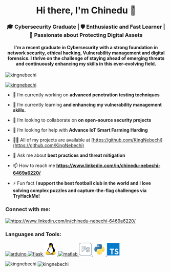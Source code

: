 


<h1 align="center">Hi there, I'm Chinedu   👋 </h1>
<h3 align="center">🎓 Cybersecurity Graduate | 🛡️ Enthusiastic and Fast Learner | 🔐 Passionate about Protecting Digital Assets</h3>
<h4 align="center"> I'm a recent graduate in Cybersecurity with a strong foundation in network security, ethical hacking, Vulnerability management and digital forensics.
I thrive on the challenge of staying ahead of emerging threats and continuously enhancing my skills in this ever-evolving field.</h4>

<p align="left"> <img src="https://komarev.com/ghpvc/?username=kingnebechi&label=Profile%20views&color=0e75b6&style=flat" alt="kingnebechi" /> </p>

<p align="left"> <a href="https://github.com/ryo-ma/github-profile-trophy"><img src="https://github-profile-trophy.vercel.app/?username=kingnebechi" alt="kingnebechi" /></a> </p>

- 🔭 I’m currently working on **advanced penetration testing techniques**

- 🌱 I’m currently learning **and enhancing my vulnerability management skills.**

- 👯 I’m looking to collaborate on **on open-source security projects**

- 🤝 I’m looking for help with **Advance IoT Smart Farming Harding**

- 👨‍💻 All of my projects are available at [https://github.com/KingNebechi](https://github.com/KingNebechi)

- 💬 Ask me about **best practices and threat mitigation**

- 📫 How to reach me **https://www.linkedin.com/in/chinedu-nebechi-6469a6220/**

- ⚡ Fun fact **I support the best football club in the world and I love solving complex puzzles and capture-the-flag challenges via TryHackMe!**

<h3 align="left">Connect with me:</h3>
<p align="left">
<a href="https://linkedin.com/in/https://www.linkedin.com/in/chinedu-nebechi-6469a6220/" target="blank"><img align="center" src="https://raw.githubusercontent.com/rahuldkjain/github-profile-readme-generator/master/src/images/icons/Social/linked-in-alt.svg" alt="https://www.linkedin.com/in/chinedu-nebechi-6469a6220/" height="30" width="40" /></a>
</p>

<h3 align="left">Languages and Tools:</h3>
<p align="left"> <a href="https://www.arduino.cc/" target="_blank" rel="noreferrer"> <img src="https://cdn.worldvectorlogo.com/logos/arduino-1.svg" alt="arduino" width="40" height="40"/> </a> <a href="https://flask.palletsprojects.com/" target="_blank" rel="noreferrer"> <img src="https://www.vectorlogo.zone/logos/pocoo_flask/pocoo_flask-icon.svg" alt="flask" width="40" height="40"/> </a> <a href="https://www.linux.org/" target="_blank" rel="noreferrer"> <img src="https://raw.githubusercontent.com/devicons/devicon/master/icons/linux/linux-original.svg" alt="linux" width="40" height="40"/> </a> <a href="https://www.mathworks.com/" target="_blank" rel="noreferrer"> <img src="https://upload.wikimedia.org/wikipedia/commons/2/21/Matlab_Logo.png" alt="matlab" width="40" height="40"/> </a> <a href="https://www.photoshop.com/en" target="_blank" rel="noreferrer"> <img src="https://raw.githubusercontent.com/devicons/devicon/master/icons/photoshop/photoshop-line.svg" alt="photoshop" width="40" height="40"/> </a> <a href="https://www.python.org" target="_blank" rel="noreferrer"> <img src="https://raw.githubusercontent.com/devicons/devicon/master/icons/python/python-original.svg" alt="python" width="40" height="40"/> </a> <a href="https://www.typescriptlang.org/" target="_blank" rel="noreferrer"> <img src="https://raw.githubusercontent.com/devicons/devicon/master/icons/typescript/typescript-original.svg" alt="typescript" width="40" height="40"/> </a> </p>

<p><img align="left" src="https://github-readme-stats.vercel.app/api/top-langs?username=kingnebechi&show_icons=true&locale=en&layout=compact" alt="kingnebechi" /></p>

<p>&nbsp;<img align="center" src="https://github-readme-stats.vercel.app/api?username=kingnebechi&show_icons=true&locale=en" alt="kingnebechi" /></p>
